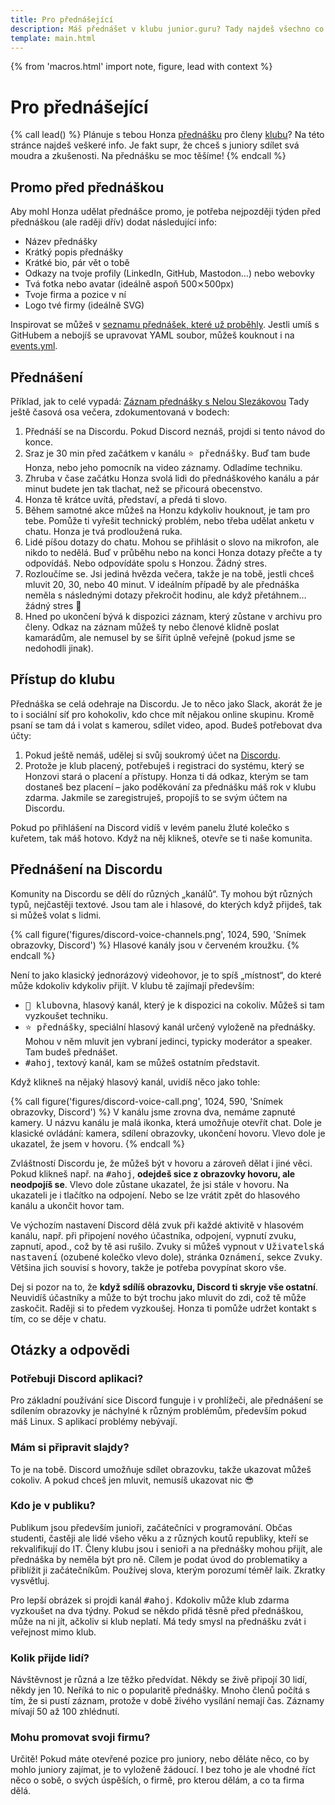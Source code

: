 ```yaml
---
title: Pro přednášející
description: Máš přednášet v klubu junior.guru? Tady najdeš všechno co potřebuješ
template: main.html
---
```


{% from 'macros.html' import note, figure, lead with context %}

# Pro přednášející

{% call lead() %}
  Plánuje s tebou Honza [přednášku](events.md) pro členy [klubu](club.md)? Na této stránce najdeš veškeré info. Je fakt supr, že chceš s juniory sdílet svá moudra a zkušenosti. Na přednášku se moc těšíme!
{% endcall %}

## Promo před přednáškou

Aby mohl Honza udělat přednášce promo, je potřeba nejpozději týden před přednáškou (ale raději dřív) dodat následující info:

-    Název přednášky
-    Krátký popis přednášky
-    Krátké bio, pár vět o tobě
-    Odkazy na tvoje profily (LinkedIn, GitHub, Mastodon…) nebo webovky
-    Tvá fotka nebo avatar (ideálně aspoň 500⨯500px)
-    Tvoje firma a pozice v ní
-    Logo tvé firmy (ideálně SVG)

Inspirovat se můžeš v [seznamu přednášek, které už proběhly](events.md). Jestli umíš s GitHubem a nebojíš se upravovat YAML soubor, můžeš kouknout i na [events.yml](https://github.com/juniorguru/junior.guru/blob/main/juniorguru/data/events.yml).

## Přednášení

Příklad, jak to celé vypadá: [Záznam přednášky s Nelou Slezákovou](https://youtu.be/FIijszEVQHY)
Tady ještě časová osa večera, zdokumentovaná v bodech:

1.  Přednáší se na Discordu.
    Pokud Discord neznáš, projdi si tento návod do konce.
2.  Sraz je 30 min před začátkem v kanálu <kbd>⭐️ přednášky</kbd>.
    Buď tam bude Honza, nebo jeho pomocník na video záznamy.
    Odladíme techniku.
3.  Zhruba v čase začátku Honza svolá lidi do přednáškového kanálu a pár minut budete jen tak tlachat, než se přicourá obecenstvo.
4.  Honza tě krátce uvítá, představí, a předá ti slovo.
5.  Během samotné akce můžeš na Honzu kdykoliv houknout, je tam pro tebe.
    Pomůže ti vyřešit technický problém, nebo třeba udělat anketu v chatu.
    Honza je tvá prodloužená ruka.
6.  Lidé píšou dotazy do chatu.
    Mohou se přihlásit o slovo na mikrofon, ale nikdo to nedělá.
    Buď v průběhu nebo na konci Honza dotazy přečte a ty odpovídáš.
    Nebo odpovídáte spolu s Honzou.
    Žádný stres.
7.  Rozloučíme se.
    Jsi jediná hvězda večera, takže je na tobě, jestli chceš mluvit 20, 30, nebo 40 minut.
    V ideálním případě by ale přednáška neměla s následnými dotazy překročit hodinu, ale když přetáhnem…
    žádný stres 🙂
8.  Hned po ukončení bývá k dispozici záznam, který zůstane v archivu pro členy.
    Odkaz na záznam můžeš ty nebo členové klidně poslat kamarádům, ale nemusel by se šířit úplně veřejně (pokud jsme se nedohodli jinak).

## Přístup do klubu

Přednáška se celá odehraje na Discordu. Je to něco jako Slack, akorát že je to i sociální síť pro kohokoliv, kdo chce mít nějakou online skupinu. Kromě psaní se tam dá i volat s kamerou, sdílet video, apod. Budeš potřebovat dva účty:

1.  Pokud ještě nemáš, udělej si svůj soukromý účet na [Discordu](https://discord.com/).
2.  Protože je klub placený, potřebuješ i registraci do systému, který se Honzovi stará o placení a přístupy.
    Honza ti dá odkaz, kterým se tam dostaneš bez placení – jako poděkování za přednášku máš rok v klubu zdarma.
    Jakmile se zaregistruješ, propojíš to se svým účtem na Discordu.

Pokud po přihlášení na Discord vidíš v levém panelu žluté kolečko s kuřetem, tak máš hotovo.
Když na něj klikneš, otevře se ti naše komunita.

## Přednášení na Discordu

Komunity na Discordu se dělí do různých „kanálů“.
Ty mohou být různých typů, nejčastěji textové.
Jsou tam ale i hlasové, do kterých když přijdeš, tak si můžeš volat s lidmi.

{% call figure('figures/discord-voice-channels.png', 1024, 590, 'Snímek obrazovky, Discord') %}
  Hlasové kanály jsou v červeném kroužku.
{% endcall %}

Není to jako klasický jednorázový videohovor, je to spíš „místnost“, do které může kdokoliv kdykoliv přijít.
V klubu tě zajímají především:

- <kbd>🎲 klubovna</kbd>, hlasový kanál, který je k dispozici na cokoliv. Můžeš si tam vyzkoušet techniku.
- <kbd>⭐️ přednášky</kbd>, speciální hlasový kanál určený vyloženě na přednášky. Mohou v něm mluvit jen vybraní jedinci, typicky moderátor a speaker. Tam budeš přednášet.
- <kbd>#ahoj</kbd>, textový kanál, kam se můžeš ostatním představit.

Když klikneš na nějaký hlasový kanál, uvidíš něco jako tohle:

{% call figure('figures/discord-voice-call.png', 1024, 590, 'Snímek obrazovky, Discord') %}
  V kanálu jsme zrovna dva, nemáme zapnuté kamery.
  U názvu kanálu je malá ikonka, která umožňuje otevřít chat.
  Dole je klasické ovládání: kamera, sdílení obrazovky, ukončení hovoru.
  Vlevo dole je ukazatel, že jsem v hovoru.
{% endcall %}

Zvláštností Discordu je, že můžeš být v hovoru a zároveň dělat i jiné věci.
Pokud klikneš např. na <kbd>#ahoj</kbd>, **odejdeš sice z obrazovky hovoru, ale neodpojíš se**.
Vlevo dole zůstane ukazatel, že jsi stále v hovoru.
Na ukazateli je i tlačítko na odpojení.
Nebo se lze vrátit zpět do hlasového kanálu a ukončit hovor tam.

Ve výchozím nastavení Discord dělá zvuk při každé aktivitě v hlasovém kanálu, např. při připojení nového účastníka, odpojení, vypnutí zvuku, zapnutí, apod., což by tě asi rušilo.
Zvuky si můžeš vypnout v <kbd>Uživatelská nastavení</kbd> (ozubené kolečko vlevo dole), stránka <kbd>Oznámení</kbd>, sekce <kbd>Zvuky</kbd>. Většina jich souvisí s hovory, takže je potřeba povypínat skoro vše.

Dej si pozor na to, že **když sdílíš obrazovku, Discord ti skryje vše ostatní**.
Neuvidíš účastníky a může to být trochu jako mluvit do zdi, což tě může zaskočit.
Raději si to předem vyzkoušej.
Honza ti pomůže udržet kontakt s tím, co se děje v chatu.

## Otázky a odpovědi

### Potřebuji Discord aplikaci?

Pro základní používání sice Discord funguje i v prohlížeči, ale přednášení se sdílením obrazovky je náchylné k různým problémům, především pokud máš Linux.
S aplikací problémy nebývají.

### Mám si připravit slajdy?

To je na tobě.
Discord umožňuje sdílet obrazovku, takže ukazovat můžeš cokoliv.
A pokud chceš jen mluvit, nemusíš ukazovat nic 😎

### Kdo je v publiku?

Publikum jsou především junioři, začátečníci v programování. Občas studenti, častěji ale lidé všeho věku a z různých koutů republiky, kteří se rekvalifikují do IT. Členy klubu jsou i senioři a na přednášky mohou přijít, ale přednáška by neměla být pro ně. Cílem je podat úvod do problematiky a přiblížit ji začátečníkům. Používej slova, kterým porozumí téměř laik. Zkratky vysvětluj.

Pro lepší obrázek si projdi kanál <kbd>#ahoj</kbd>.
Kdokoliv může klub zdarma vyzkoušet na dva týdny. Pokud se někdo přidá těsně před přednáškou, může na ni jít, ačkoliv si klub neplatí. Má tedy smysl na přednášku zvát i veřejnost mimo klub.

### Kolik přijde lidí?

Návštěvnost je různá a lze těžko předvídat. Někdy se živě připojí 30 lidí, někdy jen 10. Neříká to nic o popularitě přednášky. Mnoho členů počítá s tím, že si pustí záznam, protože v době živého vysílání nemají čas. Záznamy mívají 50 až 100 zhlédnutí.

### Mohu promovat svoji firmu?

Určitě! Pokud máte otevřené pozice pro juniory, nebo děláte něco, co by mohlo juniory zajímat, je to vyloženě žádoucí. I bez toho je ale vhodné říct něco o sobě, o svých úspěších, o firmě, pro kterou dělám, a co ta firma dělá.
